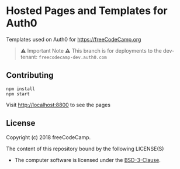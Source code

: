 # Hosted Pages and Templates for Auth0

Templates used on Auth0 for <https://freeCodeCamp.org>

> :warning: Important Note :warning:
> This branch is for deployments to the dev-tenant: `freecodecamp-dev.auth0.com`

## Contributing

```
npm install
npm start
```

Visit <http://localhost:8800> to see the pages

License
-------

Copyright (c) 2018 freeCodeCamp.

The content of this repository bound by the following LICENSE(S)
- The computer software is licensed under the [BSD-3-Clause](./LICENSE.md).

